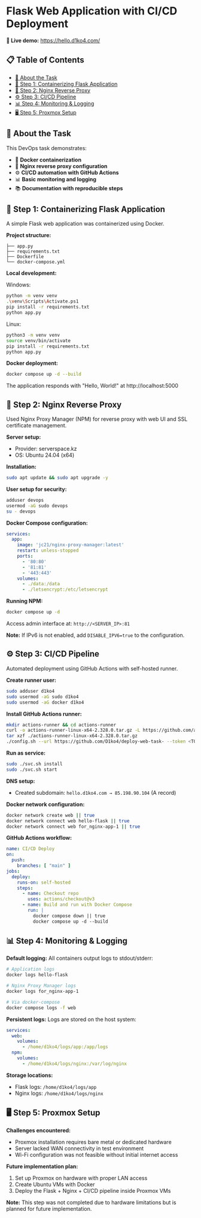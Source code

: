 # Flask Web Application with CI/CD Deployment

**🚀 Live demo:** https://hello.d1ko4.com/

## 📋 Table of Contents

- [📖 About the Task](#about-the-task)
- [🐳 Step 1: Containerizing Flask Application](#step-1-containerizing-flask-application)
- [🔄 Step 2: Nginx Reverse Proxy](#step-2-nginx-reverse-proxy)
- [⚙️ Step 3: CI/CD Pipeline](#step-3-cicd-pipeline)
- [📊 Step 4: Monitoring & Logging](#step-4-monitoring--logging)
- [🖥️ Step 5: Proxmox Setup](#step-5-proxmox-setup)

## 📖 About the Task

This DevOps task demonstrates:

- 🐳 **Docker containerization**
- 🔄 **Nginx reverse proxy configuration**
- ⚙️ **CI/CD automation with GitHub Actions**
- 📊 **Basic monitoring and logging**
- 📚 **Documentation with reproducible steps**

## 🐳 Step 1: Containerizing Flask Application

A simple Flask web application was containerized using Docker.

**Project structure:**
```
├── app.py
├── requirements.txt
├── Dockerfile
└── docker-compose.yml
```

**Local development:**

Windows:
```bash
python -m venv venv
.\venv\Scripts\Activate.ps1
pip install -r requirements.txt
python app.py
```

Linux:
```bash
python3 -m venv venv
source venv/bin/activate
pip install -r requirements.txt
python app.py
```

**Docker deployment:**
```bash
docker compose up -d --build
```

The application responds with "Hello, World!" at http://localhost:5000

## 🔄 Step 2: Nginx Reverse Proxy

Used Nginx Proxy Manager (NPM) for reverse proxy with web UI and SSL certificate management.

**Server setup:**
- Provider: serverspace.kz
- OS: Ubuntu 24.04 (x64)

**Installation:**
```bash
sudo apt update && sudo apt upgrade -y
```

**User setup for security:**
```bash
adduser devops
usermod -aG sudo devops
su - devops
```

**Docker Compose configuration:**
```yaml
services:
  app:
    image: 'jc21/nginx-proxy-manager:latest'
    restart: unless-stopped
    ports:
      - '80:80'
      - '81:81'
      - '443:443'
    volumes:
      - ./data:/data
      - ./letsencrypt:/etc/letsencrypt
```

**Running NPM:**
```bash
docker compose up -d
```

Access admin interface at: `http://<SERVER_IP>:81`

**Note:** If IPv6 is not enabled, add `DISABLE_IPV6=true` to the configuration.

## ⚙️ Step 3: CI/CD Pipeline

Automated deployment using GitHub Actions with self-hosted runner.

**Create runner user:**
```bash
sudo adduser d1ko4
sudo usermod -aG sudo d1ko4
sudo usermod -aG docker d1ko4
```

**Install GitHub Actions runner:**
```bash
mkdir actions-runner && cd actions-runner
curl -o actions-runner-linux-x64-2.328.0.tar.gz -L https://github.com/actions/runner/releases/download/v2.328.0/actions-runner-linux-x64-2.328.0.tar.gz
tar xzf ./actions-runner-linux-x64-2.328.0.tar.gz
./config.sh --url https://github.com/D1ko4/deploy-web-task- --token <TOKEN>
```

**Run as service:**
```bash
sudo ./svc.sh install
sudo ./svc.sh start
```

**DNS setup:**
- Created subdomain: `hello.d1ko4.com → 85.198.90.104` (A record)

**Docker network configuration:**
```bash
docker network create web || true
docker network connect web hello-flask || true
docker network connect web for_nginx-app-1 || true
```

**GitHub Actions workflow:**
```yaml
name: CI/CD Deploy
on:
  push:
    branches: [ "main" ]
jobs:
  deploy:
    runs-on: self-hosted
    steps:
      - name: Checkout repo
        uses: actions/checkout@v3
      - name: Build and run with Docker Compose
        run: |
          docker compose down || true
          docker compose up -d --build
```

## 📊 Step 4: Monitoring & Logging

**Default logging:**
All containers output logs to stdout/stderr:
```bash
# Application logs
docker logs hello-flask

# Nginx Proxy Manager logs
docker logs for_nginx-app-1

# Via docker-compose
docker compose logs -f web
```

**Persistent logs:**
Logs are stored on the host system:
```yaml
services:
  web:
    volumes:
      - /home/d1ko4/logs/app:/app/logs
  npm:
    volumes:
      - /home/d1ko4/logs/nginx:/var/log/nginx
```

**Storage locations:**
- Flask logs: `/home/d1ko4/logs/app`
- Nginx logs: `/home/d1ko4/logs/nginx`

## 🖥️ Step 5: Proxmox Setup

**Challenges encountered:**
- Proxmox installation requires bare metal or dedicated hardware
- Server lacked WAN connectivity in test environment
- Wi-Fi configuration was not feasible without initial internet access

**Future implementation plan:**
1. Set up Proxmox on hardware with proper LAN access
2. Create Ubuntu VMs with Docker
3. Deploy the Flask + Nginx + CI/CD pipeline inside Proxmox VMs

**Note:** This step was not completed due to hardware limitations but is planned for future implementation.